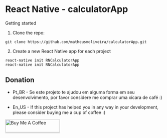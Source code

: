 # React Native - calculatorApp

Getting started

1. Clone the repo:

```
git clone https://github.com/matheusmoliveira/calculatorApp.git

```

2. Create a new React Native app for each project

```
react-native init RNCalculatorApp
react-native init RNCalculatorApp
```

## Donation

- Pt_BR - Se este projeto te ajudou em alguma forma em seu desenvolvimento, por favor considere me comprar uma xícara de café :)

- En_US - If this project has helped you in any way in your development, please consider buying me a cup of coffee :)


<a href="https://www.buymeacoffee.com/matheusmoliver" target="_blank"><img src="https://www.buymeacoffee.com/assets/img/custom_images/orange_img.png" alt="Buy Me A Coffee" style="height: 41px !important;width: 174px !important;box-shadow: 0px 3px 2px 0px rgba(190, 190, 190, 0.5) !important;-webkit-box-shadow: 0px 3px 2px 0px rgba(190, 190, 190, 0.5) !important;" ></a>
